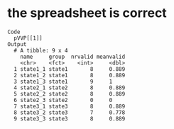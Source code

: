 # the spreadsheet is correct

    Code
      pVVP[[1]]
    Output
      # A tibble: 9 x 4
        name     group  nrvalid meanvalid
        <chr>    <fct>    <int>     <dbl>
      1 state1_1 state1       8     0.889
      2 state1_2 state1       8     0.889
      3 state1_3 state1       9     1    
      4 state2_1 state2       8     0.889
      5 state2_2 state2       8     0.889
      6 state2_3 state2       0     0    
      7 state3_1 state3       8     0.889
      8 state3_2 state3       7     0.778
      9 state3_3 state3       8     0.889

